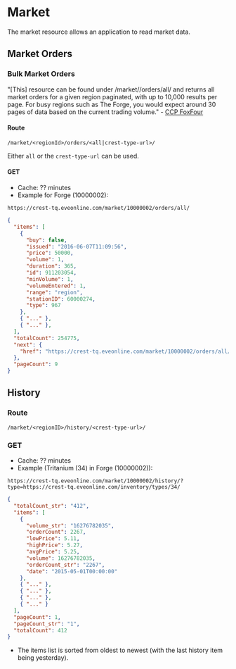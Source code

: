 # Market
The market resource allows an application to read market data.

## Market Orders
### Bulk Market Orders

"[This] resource can be found under /market/<regionID>/orders/all/ and returns all market orders for a given region paginated, with up to 10,000 results per page. For busy regions such as The Forge, you would expect around 30 pages of data based on the current trading volume." - [CCP FoxFour](https://developers.eveonline.com/blog/article/new-crest-resource-for-bulk-market-orders)

#### Route
``/market/<regionId>/orders/<all|crest-type-url>/``

Either `all` or the `crest-type-url` can be used.

#### GET
* Cache: ?? minutes
* Example for Forge (10000002):

``https://crest-tq.eveonline.com/market/10000002/orders/all/``

```json
{
  "items": [
    {
      "buy": false,
      "issued": "2016-06-07T11:09:56",
      "price": 50000,
      "volume": 1,
      "duration": 365,
      "id": 911203054,
      "minVolume": 1,
      "volumeEntered": 1,
      "range": "region",
      "stationID": 60000274,
      "type": 967
    },
    { "..." },
    { "..." },
  ],
  "totalCount": 254775,
  "next": {
    "href": "https://crest-tq.eveonline.com/market/10000002/orders/all/?page=2"
  },
  "pageCount": 9
}
```

## History
### Route
``/market/<regionID>/history/<crest-type-url>/``

### GET
* Cache: ?? minutes
* Example (Tritanium (34) in Forge (10000002)):

``https://crest-tq.eveonline.com/market/10000002/history/?type=https://crest-tq.eveonline.com/inventory/types/34/``

```json
{
  "totalCount_str": "412",
  "items": [
    {
      "volume_str": "16276782035",
      "orderCount": 2267,
      "lowPrice": 5.11,
      "highPrice": 5.27,
      "avgPrice": 5.25,
      "volume": 16276782035,
      "orderCount_str": "2267",
      "date": "2015-05-01T00:00:00"
    },
    { "..." },
    { "..." },
    { "..." },
    { "..." }
  ],
  "pageCount": 1,
  "pageCount_str": "1",
  "totalCount": 412
}
```

* The items list is sorted from oldest to newest (with the last history item being yesterday).
